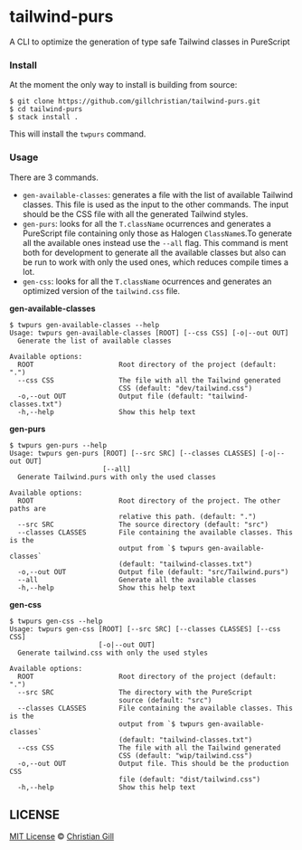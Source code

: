 # tailwind-purs

A CLI to optimize the generation of type safe Tailwind classes in PureScript

### Install

At the moment the only way to install is building from source:

```
$ git clone https://github.com/gillchristian/tailwind-purs.git
$ cd tailwind-purs
$ stack install .
```

This will install the `twpurs` command.

### Usage

There are 3 commands.

- `gen-available-classes`: generates a file with the list of available Tailwind
  classes. This file is used as the input to the other commands. The input
  should be the CSS file with all the generated Tailwind styles.
- `gen-purs`: looks for all the `T.className` ocurrences and generates a
  PureScript file containing only those as Halogen `ClassName`s.To generate all
  the available ones instead use the `--all` flag. This command is ment both for
  development to generate all the available classes but also can be run to work
  with only the used ones, which reduces compile times a lot.
- `gen-css`: looks for all the `T.className` ocurrences and generates an
  optimized version of the `tailwind.css` file.

**gen-available-classes**

```
$ twpurs gen-available-classes --help
Usage: twpurs gen-available-classes [ROOT] [--css CSS] [-o|--out OUT]
  Generate the list of available classes

Available options:
  ROOT                     Root directory of the project (default: ".")
  --css CSS                The file with all the Tailwind generated
                           CSS (default: "dev/tailwind.css")
  -o,--out OUT             Output file (default: "tailwind-classes.txt")
  -h,--help                Show this help text
```

**gen-purs**

```
$ twpurs gen-purs --help
Usage: twpurs gen-purs [ROOT] [--src SRC] [--classes CLASSES] [-o|--out OUT]
                       [--all]
  Generate Tailwind.purs with only the used classes

Available options:
  ROOT                     Root directory of the project. The other paths are
                           relative this path. (default: ".")
  --src SRC                The source directory (default: "src")
  --classes CLASSES        File containing the available classes. This is the
                           output from `$ twpurs gen-available-classes`
                           (default: "tailwind-classes.txt")
  -o,--out OUT             Output file (default: "src/Tailwind.purs")
  --all                    Generate all the available classes
  -h,--help                Show this help text
```

**gen-css**

```
$ twpurs gen-css --help
Usage: twpurs gen-css [ROOT] [--src SRC] [--classes CLASSES] [--css CSS]
                      [-o|--out OUT]
  Generate tailwind.css with only the used styles

Available options:
  ROOT                     Root directory of the project (default: ".")
  --src SRC                The directory with the PureScript
                           source (default: "src")
  --classes CLASSES        File containing the available classes. This is the
                           output from `$ twpurs gen-available-classes`
                           (default: "tailwind-classes.txt")
  --css CSS                The file with all the Tailwind generated
                           CSS (default: "wip/tailwind.css")
  -o,--out OUT             Output file. This should be the production CSS
                           file (default: "dist/tailwind.css")
  -h,--help                Show this help text
```

## LICENSE

[MIT License](https://github.com/gillchristian/tailwind-purs/blob/master/LICENSE) ©
[Christian Gill](https://gillchristian.xyz)
